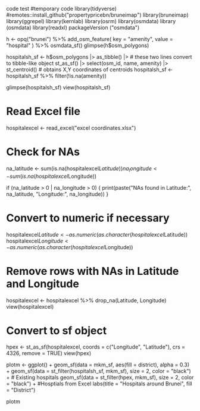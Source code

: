  code test 
 #temporary code
library(tidyverse)
#remotes::install_github("propertypricebn/bruneimap")
library(bruneimap)
library(ggrepel)
library(kernlab)
library(osrm)
library(osmdata)
library (osmdata)
library(readxl)
packageVersion ("osmdata")

h <- 
  opq("brunei") %>%
  add_osm_feature(
    key = "amenity",
    value = "hospital"
  ) %>%
  osmdata_sf()
glimpse(h$osm_polygons)

hospitalsh_sf <-
  h$osm_polygons |>
  as_tibble() |>  # these two lines convert to tibble-like object
  st_as_sf() |> 
  select(osm_id, name, amenity) |>
  st_centroid()  # obtains X,Y coordinates of centroids
hospitalsh_sf <- hospitalsh_sf %>%
  filter(!is.na(amenity))

glimpse(hospitalsh_sf)
view(hospitalsh_sf)

# Read Excel file
hospitalexcel <- read_excel("excel coordinates.xlsx")

# Check for NAs
na_latitude <- sum(is.na(hospitalexcel$Latitude))
na_longitude <- sum(is.na(hospitalexcel$Longitude))

if (na_latitude > 0 | na_longitude > 0) {
  print(paste("NAs found in Latitude:", na_latitude, "Longitude:", na_longitude))
}

# Convert to numeric if necessary
hospitalexcel$Latitude <- as.numeric(as.character(hospitalexcel$Latitude))
hospitalexcel$Longitude <- as.numeric(as.character(hospitalexcel$Longitude))

# Remove rows with NAs in Latitude and Longitude
hospitalexcel <- hospitalexcel %>% drop_na(Latitude, Longitude)
view(hospitalexcel)
# Convert to sf object
hpex <- st_as_sf(hospitalexcel, coords = c("Longitude", "Latitude"), crs = 4326, remove = TRUE) 
view(hpex)



plotm <- ggplot() +
  geom_sf(data = mkm_sf, aes(fill = district), alpha = 0.3) +
  geom_sf(data = st_filter(hospitalsh_sf, mkm_sf), size = 2, color = "black") +  # Existing hospitals
  geom_sf(data = st_filter(hpex, mkm_sf), size = 2, color = "black") + #Hosptials from Excel
  labs(title = "Hospitals around Brunei",
       fill = "District")

plotm
